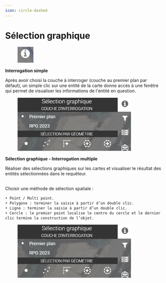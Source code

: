```yaml
---
icon: circle-dashed
---
```


# Sélection graphique

<figure><img src="../../../../.gitbook/assets/espace_selection_graphique_btn.png" alt=""><figcaption></figcaption></figure>

**Interrogation simple**

Après avoir choisi la couche à interroger (couche au premier plan par défaut), un simple clic sur une entité de la carte donne accès à une fenêtre qui permet de visualiser les informations de l'entité en question.

<figure><img src="../../../../.gitbook/assets/espace_selection_graphique.png" alt="" width="366"><figcaption></figcaption></figure>

**Sélection graphique - Interrogation multiple**

Réaliser des sélections graphiques sur les cartes et visualiser le résultat des entités sélectionnées dans le requêteur.

\
Choisir une méthode de sélection spatiale :

```
• Point / Multi point.
• Polygone : terminer la saisie à partir d’un double clic.
• Ligne : terminer la saisie à partir d’un double clic.
• Cercle : le premier point localise le centre du cercle et le dernier clic termine la construction de l’objet.
```

<figure><img src="../../../../.gitbook/assets/espace_selection_graphique.png" alt="" width="366"><figcaption></figcaption></figure>


